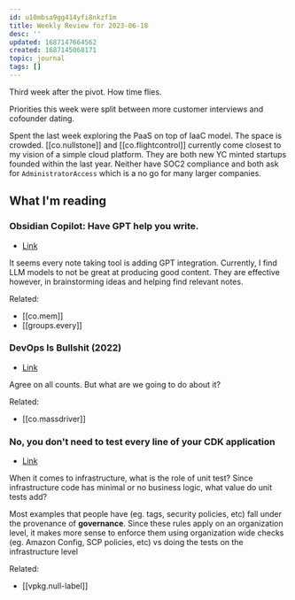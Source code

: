 ```yaml
---
id: u10mbsa9gg414yfi8nkzf1m
title: Weekly Review for 2023-06-18
desc: ''
updated: 1687147664562
created: 1687145068171
topic: journal
tags: []
---
```


Third week after the pivot. How time flies.

Priorities this week were split between more customer interviews and cofounder dating. 

Spent the last week exploring the PaaS on top of IaaC model. The space is crowded. [[co.nullstone]] and [[co.flightcontrol]] currently come closest to my vision of a simple cloud platform. They are both new YC minted startups founded within the last year. Neither have SOC2 compliance and both ask for `AdministratorAccess` which is a no go for many larger companies. 

## What I'm reading

### Obsidian Copilot: Have GPT help you write. 
- [Link](https://www.notion.so/Obsidian-Copilot-A-Prototype-Assistant-for-Writing-and-Thinking-Hacker-News-6ddf39f547c249dd941ddb4b3ba2f527?pvs=4)

It seems every note taking tool is adding GPT integration. Currently, I find LLM models to not be great at producing good content. They are effective however, in brainstorming ideas and helping find relevant notes.

Related:
* [[co.mem]] 
* [[groups.every]] 


### DevOps Is Bullshit (2022) 
- [Link](https://www.notion.so/DevOps-Is-Bullshit-2022-Hacker-News-7d9abc4734654692bb5753f7c5e94322?pvs=4)


Agree on all counts. But what are we going to do about it? 

Related:
* [[co.massdriver]]

### No, you don't need to test every line of your CDK application 
- [Link](https://www.notion.so/No-you-don-t-need-to-test-every-line-of-your-CDK-application-theburningmonk-com-d2e2dbb78e604c6d97874b94fe2ffdba?pvs=4)

When it comes to infrastructure, what is the role of unit test? Since infrastructure code has minimal or no business logic, what value do unit tests add? 

Most examples that people have (eg. tags, security policies, etc) fall under the provenance of **governance**. Since these rules apply on an organization level, it makes more sense to enforce them using organization wide checks (eg. Amazon Config, SCP policies, etc) vs doing the tests on the infrastructure level

Related:
* [[vpkg.null-label]]


